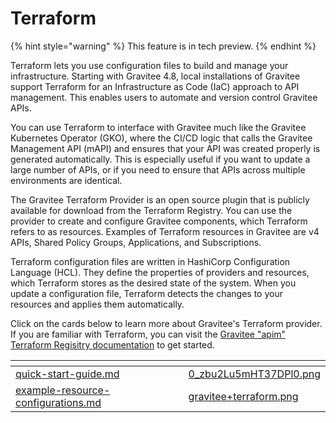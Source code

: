 # Terraform

{% hint style="warning" %}
This feature is in tech preview.
{% endhint %}

Terraform lets you use configuration files to build and manage your infrastructure. Starting with Gravitee 4.8, local installations of Gravitee support Terraform for an Infrastructure as Code (IaC) approach to API management. This enables users to automate and version control Gravitee APIs.&#x20;

You can use Terraform to interface with Gravitee much like the Gravitee Kubernetes Operator (GKO), where the CI/CD logic that calls the Gravitee Management API (mAPI) and ensures that your API was created properly is generated automatically. This is especially useful if you want to update a large number of APIs, or if you need to ensure that APIs across multiple environments are identical.

The Gravitee Terraform Provider is an open source plugin that is publicly available for download from the Terraform Registry. You can use the provider to create and configure Gravitee components, which Terraform refers to as resources. Examples of Terraform resources in Gravitee are v4 APIs, Shared Policy Groups, Applications, and Subscriptions.

Terraform configuration files are written in HashiCorp Configuration Language (HCL). They define the properties of providers and resources, which Terraform stores as the desired state of the system. When you update a configuration file, Terraform detects the changes to your resources and applies them automatically.

Click on the cards below to learn more about Gravitee's Terraform provider. If you are familiar with Terraform, you can visit the [Gravitee "apim" Terraform Regisitry documentation](https://registry.terraform.io/providers/gravitee-io/apim/latest/docs/guides/setup) to get started.

<table data-view="cards"><thead><tr><th data-type="content-ref"></th><th data-hidden data-card-cover data-type="files"></th></tr></thead><tbody><tr><td><a href="quick-start-guide.md">quick-start-guide.md</a></td><td><a href="../.gitbook/assets/0_zbu2Lu5mHT37DPl0.png">0_zbu2Lu5mHT37DPl0.png</a></td></tr><tr><td><a href="example-resource-configurations.md">example-resource-configurations.md</a></td><td><a href="../.gitbook/assets/gravitee+terraform.png">gravitee+terraform.png</a></td></tr></tbody></table>
